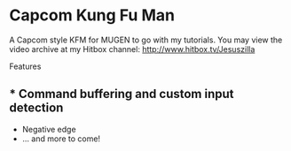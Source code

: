 # Capcom Kung Fu Man
A Capcom style KFM for MUGEN to go with my tutorials. You may view the video archive at my Hitbox channel: http://www.hitbox.tv/Jesuszilla

Features
## * Command buffering and custom input detection
* Negative edge
* ... and more to come!
